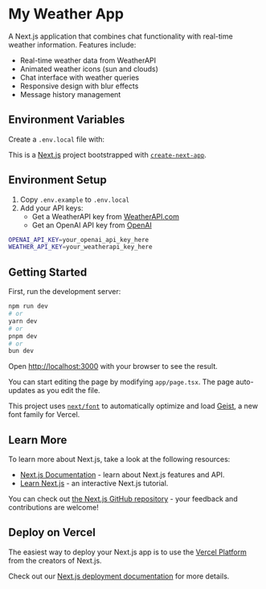 # My Weather App

A Next.js application that combines chat functionality with real-time weather information. Features include:

- Real-time weather data from WeatherAPI
- Animated weather icons (sun and clouds)
- Chat interface with weather queries
- Responsive design with blur effects
- Message history management

## Environment Variables

Create a `.env.local` file with:

This is a [Next.js](https://nextjs.org) project bootstrapped with [`create-next-app`](https://nextjs.org/docs/app/api-reference/cli/create-next-app).

## Environment Setup

1. Copy `.env.example` to `.env.local`
2. Add your API keys:
   - Get a WeatherAPI key from [WeatherAPI.com](https://www.weatherapi.com)
   - Get an OpenAI API key from [OpenAI](https://platform.openai.com)

```bash
OPENAI_API_KEY=your_openai_api_key_here
WEATHER_API_KEY=your_weatherapi_key_here
```

## Getting Started

First, run the development server:

```bash
npm run dev
# or
yarn dev
# or
pnpm dev
# or
bun dev
```

Open [http://localhost:3000](http://localhost:3000) with your browser to see the result.

You can start editing the page by modifying `app/page.tsx`. The page auto-updates as you edit the file.

This project uses [`next/font`](https://nextjs.org/docs/app/building-your-application/optimizing/fonts) to automatically optimize and load [Geist](https://vercel.com/font), a new font family for Vercel.

## Learn More

To learn more about Next.js, take a look at the following resources:

- [Next.js Documentation](https://nextjs.org/docs) - learn about Next.js features and API.
- [Learn Next.js](https://nextjs.org/learn) - an interactive Next.js tutorial.

You can check out [the Next.js GitHub repository](https://github.com/vercel/next.js) - your feedback and contributions are welcome!

## Deploy on Vercel

The easiest way to deploy your Next.js app is to use the [Vercel Platform](https://vercel.com/new?utm_medium=default-template&filter=next.js&utm_source=create-next-app&utm_campaign=create-next-app-readme) from the creators of Next.js.

Check out our [Next.js deployment documentation](https://nextjs.org/docs/app/building-your-application/deploying) for more details.
